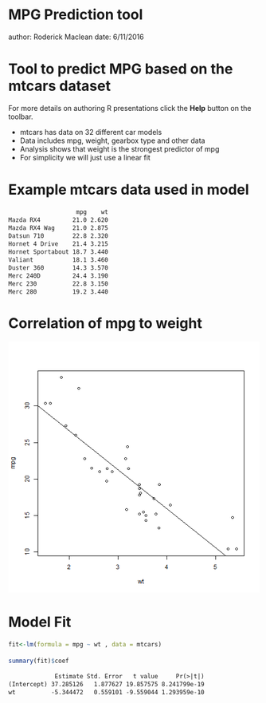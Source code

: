 MPG Prediction tool
========================================================
author: Roderick Maclean
date: 6/11/2016

Tool to predict MPG based on the mtcars dataset
========================================================

For more details on authoring R presentations click the
**Help** button on the toolbar.

- mtcars has data on 32 different car models
- Data includes mpg, weight, gearbox type and other data
- Analysis shows that weight is the strongest predictor of mpg
- For simplicity we will just use a linear fit

Example mtcars data used in model
========================================================


```
                   mpg    wt
Mazda RX4         21.0 2.620
Mazda RX4 Wag     21.0 2.875
Datsun 710        22.8 2.320
Hornet 4 Drive    21.4 3.215
Hornet Sportabout 18.7 3.440
Valiant           18.1 3.460
Duster 360        14.3 3.570
Merc 240D         24.4 3.190
Merc 230          22.8 3.150
Merc 280          19.2 3.440
```

Correlation of mpg to weight
========================================================

![plot of chunk unnamed-chunk-2](shinyDemo_pres-figure/unnamed-chunk-2-1.png)

Model Fit
========================================================


```r
fit<-lm(formula = mpg ~ wt , data = mtcars)

summary(fit)$coef
```

```
             Estimate Std. Error   t value     Pr(>|t|)
(Intercept) 37.285126   1.877627 19.857575 8.241799e-19
wt          -5.344472   0.559101 -9.559044 1.293959e-10
```
